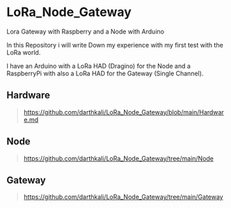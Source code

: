 # LoRa_Node_Gateway
Lora Gateway with Raspberry and a Node with Arduino

In this Repository i will write Down my experience with my first test with the LoRa world.

I have an Arduino with a LoRa HAD (Dragino) for the Node and a RaspberryPi with also a LoRa HAD for the Gateway (Single Channel).

## Hardware

> https://github.com/darthkali/LoRa_Node_Gateway/blob/main/Hardware.md

## Node

> https://github.com/darthkali/LoRa_Node_Gateway/tree/main/Node

## Gateway

> https://github.com/darthkali/LoRa_Node_Gateway/tree/main/Gateway
